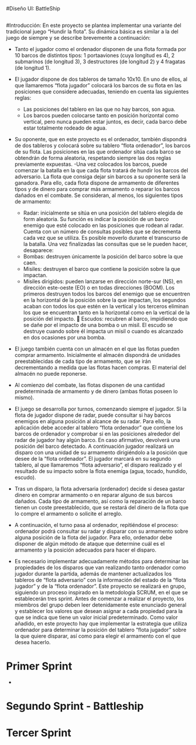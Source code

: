 #Diseño UI: BattleShip
##
#Introducción:
En este proyecto se plantea implementar una variante del tradicional juego “Hundir la flota”. Su dinámica básica es similar a la del juego de siempre y se describe brevemente a continuación:
- Tanto el jugador como el ordenador disponen de una flota formada por 10 barcos de distintos tipos: 1 portaaviones (cuya longitud es 4), 2 submarinos (de longitud 3), 3 destructores (de longitud 2) y 4 fragatas (de longitud 1).
- El jugador dispone de dos tableros de tamaño 10x10. En uno de ellos, al que llamaremos “flota jugador” colocará los barcos de su flota en las posiciones que considere adecuadas, teniendo en cuenta las siguientes reglas:

	- Las posiciones del tablero en las que no hay barcos, son agua.
	- Los barcos pueden colocarse tanto en posición horizontal como vertical, pero nunca
pueden estar juntos, es decir, cada barco debe estar totalmente rodeado de agua.
- Su oponente, que en este proyecto es el ordenador, también dispondrá de dos tableros y colocará sobre su tablero “flota ordenador”, los barcos de su flota. Las posiciones en las que ordenador sitúa cada barco se obtendrán de forma aleatoria, respetando siempre las dos reglas previamente expuestas.
-Una vez colocados los barcos, puede comenzar la batalla en la que cada flota tratará de hundir los barcos del adversario. La flota que consiga dejar sin barcos a su oponente será la ganadora. Para ello, cada flota dispone de armamento de diferentes tipos y de dinero para comprar más armamento o reparar los barcos dañados en el combate. Se consideran, al menos, los siguientes tipos de armamento:
	- Radar: inicialmente se sitúa en una posición del tablero elegida de form aleatoria. Su función es indicar la posición de un barco enemigo que esté colocado en las posiciones que rodean al radar. Cuenta con un número de consultas posibles que se decrementa cada vez que se utiliza. Es posible moverlo durante el transcurso de la batalla. Una vez finalizadas las consultas que se le pueden hacer, desaparece:
	- Bombas: destruyen únicamente la posición del barco sobre la que caen.
	- Misiles: destruyen el barco que contiene la posición sobre la que impactan.
	- Misiles dirigidos: pueden lanzarse en dirección norte-sur (NS), en dirección este-oeste (EO) o en todas direcciones (BOOM). Los primeros destruyen todos los barcos del enemigo que se encuentren en la horizontal de la posición sobre la que impactan, los segundos acaban con todos los que estén en la vertical y los terceros eliminan los que se encuentran tanto en la horizontal como en la vertical de la posición del impacto.  Escudos: recubren al barco, impidiendo que se dañe por el impacto de una bomba o un misil. El escudo se destruye cuando sobre él impacta un misil o cuando es alcanzado en dos ocasiones por una bomba.
- El juego también cuenta con un almacén en el que las flotas pueden comprar armamento. Inicialmente el almacén dispondrá de unidades preestablecidas de cada tipo de armamento, que se irán decrementando a medida que las flotas hacen compras. El material del almacén no puede reponerse.
- Al comienzo del combate, las flotas disponen de una cantidad predeterminada de armamento y de dinero (ambas flotas poseen lo mismo).
- El juego se desarrolla por turnos, comenzando siempre el jugador. Si la flota de jugador dispone de radar, puede consultar si hay barcos enemigos en alguna posición al alcance de su radar. Para ello, la aplicación debe acceder al tablero “flota ordenador” que contiene los barcos de ordenador y comprobar si en las posiciones alrededor del radar de jugador hay algún barco. En caso afirmativo, devolverá una posición del barco detectado. A continuación jugador realizará un disparo con una unidad de su armamento dirigiéndolo a la posición que desee de la “flota ordenador”. El jugador marcará en su segundo tablero, al que llamaremos “flota adversario”, el disparo realizado y el resultado de su impacto sobre la flota enemiga (agua, tocado, hundido, escudo).
- Tras un disparo, la flota adversaria (ordenador) decide si desea gastar dinero en comprar armamento o en reparar alguno de sus barcos dañados. Cada tipo de armamento, así como la reparación de un barco tienen un coste preestablecido, que se restará del dinero de la flota que lo compre el armamento o solicite el arreglo. 
- A continuación, el turno pasa al ordenador, repitiéndose el proceso: ordenador podrá consultar su radar y disparar con su armamento sobre alguna posición de la flota del jugador. Para ello, ordenador debe disponer de algún método de ataque que determine cuál es el armamento y la posición adecuados para hacer el disparo.
- Es necesario implementar adecuadamente métodos para determinar las propiedades de los disparos que van realizando tanto ordenador como jugador durante la partida, además de mantener actualizados los tableros de “flota adversario” con la información del estado de la “flota jugador” y de la “flota ordenador”.
Este proyecto se realizará en grupo, siguiendo un proceso inspirado en la metodología SCRUM, en el que se establecerán tres sprint. Antes de comenzar a realizar el proyecto, los miembros del grupo deben leer detenidamente este enunciado general y establecer los valores que desean asignar a cada propiedad para la que se indica que tiene un valor inicial predeterminado. Como valor añadido, en este proyecto hay que implementar la estrategia que utiliza ordenador para determinar la posición del tablero “flota jugador” sobre la que quiere disparar, así como para elegir el armamento con el que desea hacerlo.
# Primer Sprint
-

# Segundo Sprint - Battleship

# Tercer Sprint 